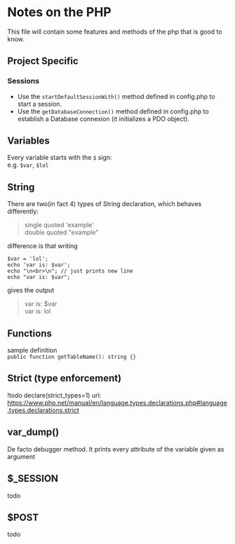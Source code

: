 # Notes on the PHP 
This file will contain some features and methods of the php that is good to know.

## Project Specific
### Sessions
* Use the ``startDefaultSessionWith()`` method defined in config.php to start a session.
* Use the `getDatabaseConnection()` method defined in config.php to establish a Database connexion (it initializes a PDO object).

## Variables
Every variable starts with the `$` sign:  
e.g. `$var`, `$lol`

## String
There are two(in fact 4) types of String declaration, which behaves differently:  
>single quoted 'example'\
>double quoted "example"

difference is that writing
```
$var = 'lol';
echo 'var is: $var';
echo "\n<br>\n"; // just prints new line
echo "var is: $var";

``` 
gives the output
>var is: $var  
var is: lol

## Functions
sample definition  
`public function getTableName(): string {}`

## Strict (type enforcement)
!todo
declare(strict_types=1)
url: https://www.php.net/manual/en/language.types.declarations.php#language.types.declarations.strict

## var_dump()
De facto debugger method.
It prints every attribute of the variable given as argument 

## $_SESSION
todo

## $POST
todo